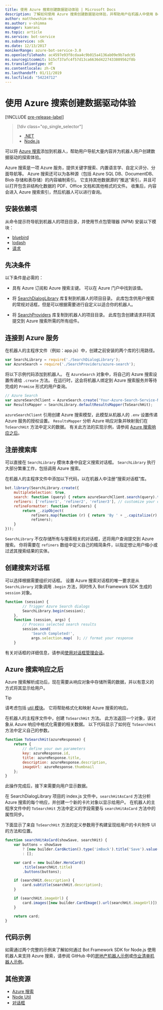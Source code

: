 ```yaml
---
title: 使用 Azure 搜索创建数据驱动体验 | Microsoft Docs
description: 了解如何使用 Azure 搜索创建数据驱动体验，并帮助用户在机器人中使用 Bot Framework SDK for Node.js 和 Azure 搜索导航大量内容。
author: matthewshim-ms
ms.author: v-shimma
manager: kamrani
ms.topic: article
ms.service: bot-service
ms.subservice: sdk
ms.date: 12/13/2017
monikerRange: azure-bot-service-3.0
ms.openlocfilehash: ac4597e93f8cdaa4c9b015a4136ab09e9b7adc95
ms.sourcegitcommit: b15cf37afc4f57d13ca6636d4227433809562f8b
ms.translationtype: HT
ms.contentlocale: zh-CN
ms.lasthandoff: 01/11/2019
ms.locfileid: "54224712"
---
```

# <a name="create-data-driven-experiences-with-azure-search"></a>使用 Azure 搜索创建数据驱动体验 

[!INCLUDE [pre-release-label](../includes/pre-release-label-v3.md)]

> [!div class="op_single_selector"]
> - [.NET](../dotnet/bot-builder-dotnet-search-azure.md)
> - [Node.js](../nodejs/bot-builder-nodejs-search-azure.md)

可以将 [Azure 搜索][search]添加到机器人，帮助用户导航大量内容并为机器人用户创建数据驱动的探索体验。

Azure 搜索是一项 Azure 服务，提供关键字搜索、内置语言学、自定义评分、分面导航等。 Azure 搜索还可以为各种源（包括 Azure SQL DB、DocumentDB、Blob 存储和表存储）的内容编制索引。 它支持其他数据源的“推送”索引，并且可以打开包含非结构化数据的 PDF、Office 文档和其他格式的文件。 收集后，内容会进入 Azure 搜索索引，然后机器人可以进行查询。

## <a name="install-dependencies"></a>安装依赖项

从命令提示符导航到机器人的项目目录，并使用节点包管理器 (NPM) 安装以下模块：

* [bluebird](https://www.npmjs.com/package/bluebird)
* [lodash](https://www.npmjs.com/package/lodash)
* [请求](https://www.npmjs.com/package/request)

## <a name="prerequisites"></a>先决条件

以下条件是必需的： 
- 具有 Azure 订阅和 Azure 搜索主键。 可以在 Azure 门户中找到该值。
- 将 [SearchDialogLibrary](https://github.com/Microsoft/botBuilder-Samples/tree/master/Node/demo-Search/SearchDialogLibrary) 库复制到机器人的项目目录。 此库包含供用户搜索的常规对话框，但是可以根据需要进行自定义以适合你的机器人。 

- 将 [SearchProviders](https://github.com/Microsoft/botBuilder-Samples/tree/master/Node/demo-Search/SearchProviders) 库复制到机器人的项目目录。 此库包含创建请求并将其提交到 Azure 搜索所需的所有组件。

## <a name="connect-to-the-azure-service"></a>连接到 Azure 服务 

在机器人的主程序文件（例如：app.js）中，创建之前安装的两个库的引用路径。 

```javascript
var SearchLibrary = require('./SearchDialogLibrary');
var AzureSearch = require('./SearchProviders/azure-search');
```

将以下示例代码添加到机器人。 在 `AzureSearch` 对象中，将自己的 Azure 搜索设置传递给 `.create` 方法。 在运行时，这会将机器人绑定到 Azure 搜索服务并等待完成的 `Promise` 形式的用户查询。  

```javascript
// Azure Search
var azureSearchClient = AzureSearch.create('Your-Azure-Search-Service-Name', 'Your-Azure-Search-Primary-Key', 'Your-Azure-Search-Service-Index');
var ResultsMapper = SearchLibrary.defaultResultsMapper(ToSearchHit);
```

 `azureSearchClient` 引用创建 Azure 搜索模型，此模型从机器人的 `.env` 设置传递 Azure 服务的授权设置。 
 `ResultsMapper` 分析 Azure 响应对象并映射我们在 `ToSearchHit` 方法中定义的数据。 有关此方法的实现示例，请参阅 [Azure 搜索响应之后](#after-azure-search-responds)。

## <a name="register-the-search-library"></a>注册搜索库
可以直接在 `SearchLibrary` 模块本身中自定义搜索对话框。 `SearchLibrary` 执行大部分繁重工作，包括调用 Azure 搜索。 

在机器人的主程序文件中添加以下代码，以在机器人中注册“搜索对话框”库。 

```javascript
bot.library(SearchLibrary.create({
    multipleSelection: true,
    search: function (query) { return azureSearchClient.search(query).then(ResultsMapper); },
    refiners: ['refiner1', 'refiner2', 'refiner3'], // customize your own refiners 
    refineFormatter: function (refiners) {
        return _.zipObject(
            refiners.map(function (r) { return 'By ' + _.capitalize(r); }),
            refiners);
    }
}));
```
`SearchLibrary` 不仅存储所有与搜索相关的对话框，还将用户查询提交到 Azure 搜索。 你将需要在 `refiners` 数组中定义自己的精简条件，以指定想让用户缩小或过滤其搜索结果的实体。  

## <a name="create-a-search-dialog"></a>创建搜索对话框

可以选择根据需要组织对话框。 设置 Azure 搜索对话框的唯一要求是从 `SearchLibrary` 对象调用 `.begin` 方法，同时传入 Bot Framework SDK 生成的 `session` 对象。 

```javascript
function (session) {
        // Trigger Azure Search dialogs 
        SearchLibrary.begin(session);
    },
    function (session, args) {
        // Process selected search results
        session.send(
            'Search Completed!',
            args.selection.map(  ); // format your response 
    }
```
有关对话框的详细信息，请参阅[使用对话框管理会话](bot-builder-nodejs-dialog-manage-conversation.md)。

## <a name="after-azure-search-responds"></a>Azure 搜索响应之后 

Azure 搜索解析成功后，现在需要从响应对象中存储所需的数据，并以有意义的方式将其显示给用户。

> [!TIP]
> 请考虑包括 [util 模块][NodeUtil]。 它将帮助格式化和映射 Azure 搜索的响应。

在机器人的主程序文件中，创建 `ToSearchHit` 方法。 此方法返回一个对象，该对象从 Azure 响应中格式化需要的相关数据。 以下代码显示了如何在 `ToSearchHit` 方法中定义自己的参数。 
 
 ```javascript
 function ToSearchHit(azureResponse) {
     return {
         // define your own parameters 
         key: azureResponse.id,
         title: azureResponse.title,
         description: azureResponse.description,
         imageUrl: azureResponse.thumbnail
     };
 }
```
此操作完成后，接下来需要向用户显示数据。 

 在 SearchDialogLibrary 项目的 index.js 文件中，`searchHitAsCard` 方法分析 Azure 搜索的每个响应，并创建一个新的卡片对象以显示给用户。 在机器人的主程序文件中的 `ToSearchHit` 方法中定义的字段需要与 `searchHitAsCard` 方法中的属性同步。 

下面显示了来自 `ToSearchHit` 方法的定义参数用于构建呈现给用户的卡片附件 UI 的方法和位置。 

```javascript
function searchHitAsCard(showSave, searchHit) {
    var buttons = showSave
        ? [new builder.CardAction().type('imBack').title('Save').value(searchHit.key)]
        : [];

    var card = new builder.HeroCard()
        .title(searchHit.title) 
        .buttons(buttons);

    if (searchHit.description) {
        card.subtitle(searchHit.description);
    }

    if (searchHit.imageUrl) {
        card.images([new builder.CardImage().url(searchHit.imageUrl)]);
    }

    return card;
}
```

## <a name="sample-code"></a>代码示例

如需通过两个完整的示例来了解如何通过 Bot Framework SDK for Node.js 使用机器人来支持 Azure 搜索，请参阅 GitHub 中的[房地产机器人示例](https://github.com/Microsoft/BotBuilder-Samples/tree/master/Node/demo-Search/RealEstateBot)或[作业清单机器人示例](https://github.com/Microsoft/BotBuilder-Samples/tree/master/Node/demo-Search/JobListingBot)。 

## <a name="additional-resources"></a>其他资源

* [Azure 搜索][search]
* [Node Util][NodeUtil]
* [对话框](bot-builder-nodejs-dialog-manage-conversation.md)

[NodeUtil]: https://nodejs.org/api/util.html
[search]: /azure/search/search-what-is-azure-search
